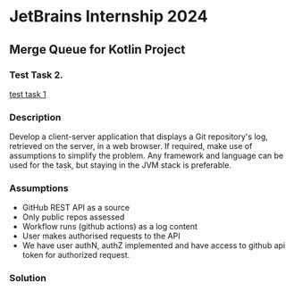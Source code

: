 # JetBrains Internship 2024
## Merge Queue for Kotlin Project
### Test Task 2.
 [test task 1](https://github.com/alexarlord-boop/jb-intern/blob/main/task1.md)

### Description
Develop a client-server application that displays a Git repository's log, retrieved on the server, in a web browser. If required, make use of assumptions to simplify the problem. Any framework and language can be used for the task, but staying in the JVM stack is preferable.

### Assumptions
* GitHub REST API as a source
* Only public repos assessed
* Workflow runs (github actions) as a log content
* User makes authorised requests to the API
* We have user authN, authZ implemented and have access to github api token for authorized request.

### Solution
